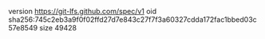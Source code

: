 version https://git-lfs.github.com/spec/v1
oid sha256:745c2eb3a9f0f02ffd27d7e843c27f7f3a60327cdda172fac1bbed03c57e8549
size 49428
